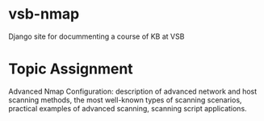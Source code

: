 # vsb-nmap
Django site for docummenting a course of KB at VSB


# Topic Assignment
Advanced Nmap Configuration: description of advanced network and host scanning methods, the most well-known types of scanning scenarios, practical examples of advanced scanning, scanning script applications.
